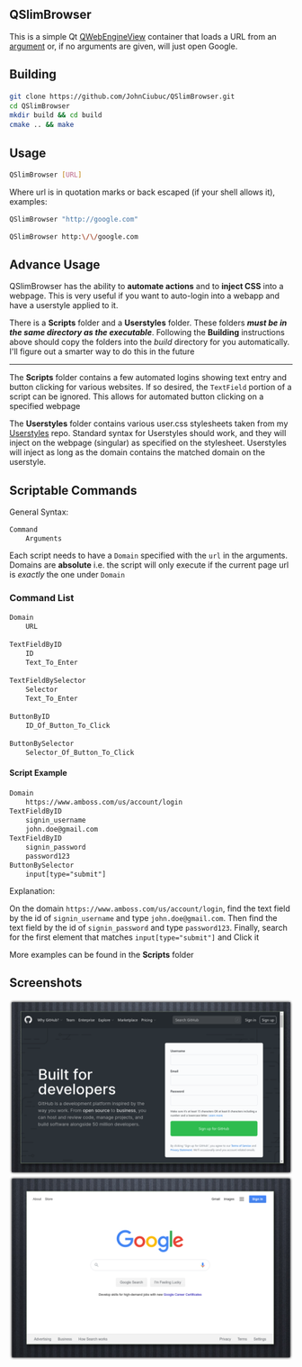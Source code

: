 

## QSlimBrowser

This is a simple Qt [QWebEngineView](https://doc.qt.io/qt-5/qtwebengine-overview.html)  container that loads a URL from an [argument](https://www.bleepingcomputer.com/tutorials/understanding-command-line-arguments-and-how-to-use-them/) or, if no arguments are given, will just open Google. 

## Building

```bash
git clone https://github.com/JohnCiubuc/QSlimBrowser.git
cd QSlimBrowser
mkdir build && cd build
cmake .. && make
```

## Usage
```bash
QSlimBrowser [URL]
```
Where url is in quotation marks or back escaped (if your shell allows it), examples:
```bash
QSlimBrowser "http://google.com"
```
```bash
QSlimBrowser http:\/\/google.com
```
## Advance Usage
QSlimBrowser has the ability to **automate actions** and to **inject CSS** into a webpage. This is very useful if you want to auto-login into a webapp and have a userstyle applied to it.

There is a **Scripts** folder and a **Userstyles** folder. These folders ***must be in the same directory as the executable***. Following the **Building** instructions above should copy the folders into the *build* directory for you automatically. I'll figure out a smarter way to do this in the future

----

The **Scripts** folder contains a few automated logins showing text entry and button clicking for various websites. If so desired, the `TextField` portion of a script can be ignored. This allows for automated button clicking on a specified webpage

The **Userstyles** folder contains various user.css stylesheets taken from my [Userstyles](https://github.com/JohnCiubuc/userstyles) repo. Standard syntax for Userstyles should work, and they will inject on the webpage (singular) as specified on the stylesheet. Userstyles will inject as long as the domain contains the matched domain on the userstyle.

## Scriptable Commands

General Syntax:
```batch
Command
	Arguments
```
Each script needs to have a `Domain` specified with the `url` in the arguments. Domains are **absolute** i.e. the script will only execute if the current page url is *exactly* the one under `Domain`

### Command List
```batch
Domain
	URL

TextFieldByID
	ID
	Text_To_Enter

TextFieldBySelector
	Selector
	Text_To_Enter

ButtonByID
	ID_Of_Button_To_Click

ButtonBySelector
	Selector_Of_Button_To_Click
```

#### Script Example
```batch
Domain
    https://www.amboss.com/us/account/login
TextFieldByID
    signin_username
    john.doe@gmail.com
TextFieldByID
    signin_password
    password123
ButtonBySelector
    input[type="submit"]
```
Explanation:

On the domain `https://www.amboss.com/us/account/login`, find the text field by the id of `signin_username` and type `john.doe@gmail.com`. Then find the text field by the id of `signin_password` and type `password123`. Finally, search for the first element that matches `input[type="submit"]` and Click it

More examples can be found in the **Scripts** folder

	
## Screenshots
![github](https://github.com/JohnCiubuc/QSlimBrowser/raw/master/Images/github.png)
![google](https://github.com/JohnCiubuc/QSlimBrowser/raw/master/Images/google.png)
